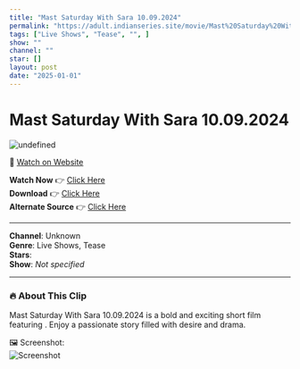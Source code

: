 ```yaml
---
title: "Mast Saturday With Sara 10.09.2024"
permalink: "https://adult.indianseries.site/movie/Mast%20Saturday%20With%20Sara%2010.09.2024"
tags: ["Live Shows", "Tease", "", ]
show: ""
channel: ""
star: []
layout: post
date: "2025-01-01"
---
```


# Mast Saturday With Sara 10.09.2024

![undefined](https://desisins.com/wp-content/uploads/2024/08/Mast-Saturday-DesiSins.com_.jpg)

🔗 [Watch on Website](https://adult.indianseries.site/movie/Mast%20Saturday%20With%20Sara%2010.09.2024)

**Watch Now** 👉 [Click Here](https://adult.indianseries.site/movie/Mast%20Saturday%20With%20Sara%2010.09.2024)  
**Download** 👉 [Click Here](https://adult.indianseries.site/movie/Mast%20Saturday%20With%20Sara%2010.09.2024)  
**Alternate Source** 👉 [Click Here](https://adult.indianseries.site/movie/Mast%20Saturday%20With%20Sara%2010.09.2024)

---

**Channel**: Unknown  
**Genre**: Live Shows, Tease  
**Stars**:   
**Show**: *Not specified*

---

### 🔥 About This Clip

Mast Saturday With Sara 10.09.2024 is a bold and exciting short film featuring . Enjoy a passionate story filled with desire and drama.
 
🖼️ Screenshot:  
![Screenshot](https://desisins.com/wp-content/uploads/2024/08/Mast-Saturday-DesiSins.com_.jpg)
